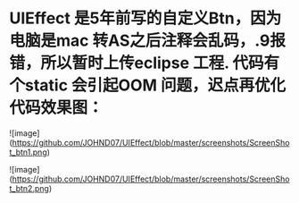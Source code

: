 # UIEffect 是5年前写的自定义Btn，因为电脑是mac 转AS之后注释会乱码，.9报错，所以暂时上传eclipse 工程. 代码有个static 会引起OOM 问题，迟点再优化代码效果图：
![image] (https://github.com/JOHND07/UIEffect/blob/master/screenshots/ScreenShot_btn1.png)

![image] (https://github.com/JOHND07/UIEffect/blob/master/screenshots/ScreenShot_btn2.png)
 
